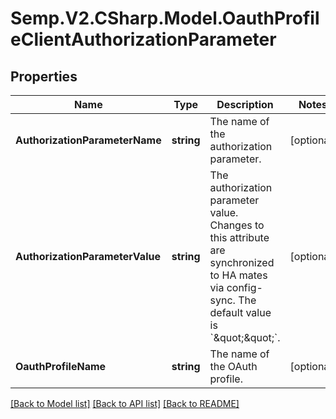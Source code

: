 # Semp.V2.CSharp.Model.OauthProfileClientAuthorizationParameter
## Properties

Name | Type | Description | Notes
------------ | ------------- | ------------- | -------------
**AuthorizationParameterName** | **string** | The name of the authorization parameter. | [optional] 
**AuthorizationParameterValue** | **string** | The authorization parameter value. Changes to this attribute are synchronized to HA mates via config-sync. The default value is &#x60;\&quot;\&quot;&#x60;. | [optional] 
**OauthProfileName** | **string** | The name of the OAuth profile. | [optional] 

[[Back to Model list]](../README.md#documentation-for-models) [[Back to API list]](../README.md#documentation-for-api-endpoints) [[Back to README]](../README.md)

